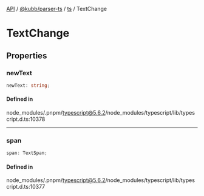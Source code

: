 [API](../../../../../packages.md) / [@kubb/parser-ts](../../../index.md) / [ts](../index.md) / TextChange

# TextChange

## Properties

### newText

```ts
newText: string;
```

#### Defined in

node\_modules/.pnpm/typescript@5.6.2/node\_modules/typescript/lib/typescript.d.ts:10378

***

### span

```ts
span: TextSpan;
```

#### Defined in

node\_modules/.pnpm/typescript@5.6.2/node\_modules/typescript/lib/typescript.d.ts:10377
